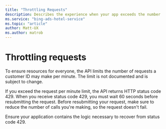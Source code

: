 ```yaml
---
title: "Throttling Requests"
description: Describes the experience when your app exceeds the number of requests per minute that your app may  make.
ms.service: "bing-ads-hotel-service"
ms.topic: "article"
author: Matt-UX
ms.author: matrob
---
```


# Throttling requests

To ensure resources for everyone, the API limits the number of requests a customer ID may make per minute. The limit is not documented and is subject to change.

If you exceed the request per minute limit, the API returns HTTP status code 429. When you receive status code 429, you must wait 60 seconds before resubmitting the request. Before resubmitting your request, make sure to reduce the number of calls you're making, so the request doesn't fail.

Ensure your application contains the logic necessary to recover from status code 429.
